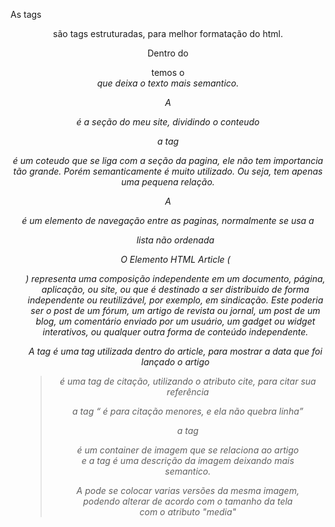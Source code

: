 As tags <header><main><footer> são tags estruturadas, para melhor formatação do html.

Dentro do <footer> temos o <address> que deixa o texto mais semantico.

A <section> é a seção do meu site, dividindo o conteudo

a tag <aside> é um coteudo que se liga com a seção da pagina, ele não tem importancia tão grande. Porém semanticamente é muito utilizado. Ou seja, tem apenas uma pequena relação.

A <nav> é um elemento de navegação entre as paginas, normalmente se usa a <ul> lista não ordenada

O Elemento HTML Article (<article>) representa uma composição independente em um documento, página, aplicação, ou site, ou que é destinado a ser distribuido de forma independente ou reutilizável, por exemplo, em sindicação. Este poderia ser o post de um fórum, um artigo de revista ou jornal, um post de um blog, um comentário enviado por um usuário, um gadget ou widget interativos, ou qualquer outra forma de conteúdo independente.

A tag <time pubdate> é uma tag utilizada dentro do article, para mostrar a data que foi lançado o artigo

<blockquote> é uma tag de citação, utilizando o atributo cite, para citar sua referência

a tag <q> é para citação menores, e ela não quebra linha

a tag <figure> é um container de imagem que se relaciona ao artigo e a tag <figcapition> é uma descrição da imagem
deixando mais semantico.

A <picture> pode se colocar varias versões da mesma imagem, podendo alterar de acordo com o tamanho da tela com o atributo "media"